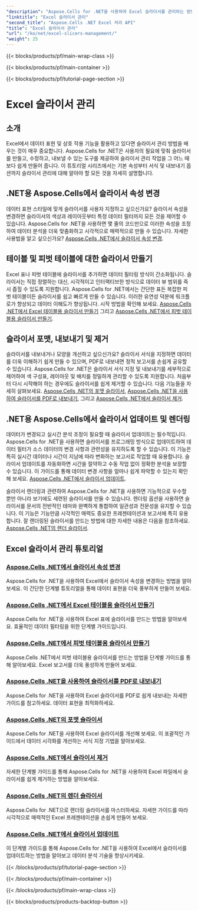 ```yaml
---
"description": "Aspose.Cells for .NET을 사용하여 Excel 슬라이서를 관리하는 방법에 대한 포괄적인 튜토리얼을 살펴보세요. 슬라이서를 손쉽게 만들고, 업데이트하고, 서식을 지정하고, 내보내는 방법을 알아보세요."
"linktitle": "Excel 슬라이서 관리"
"second_title": "Aspose.Cells .NET Excel 처리 API"
"title": "Excel 슬라이서 관리"
"url": "/ko/net/excel-slicers-management/"
"weight": 25
---
```


{{< blocks/products/pf/main-wrap-class >}}

{{< blocks/products/pf/main-container >}}

{{< blocks/products/pf/tutorial-page-section >}}

# Excel 슬라이서 관리

## 소개

Excel에서 데이터 표현 및 상호 작용 기능을 활용하고 있다면 슬라이서 관리 방법을 배우는 것이 매우 중요합니다. Aspose.Cells for .NET은 사용자의 필요에 맞춰 슬라이서를 만들고, 수정하고, 내보낼 수 있는 도구를 제공하여 슬라이서 관리 작업을 그 어느 때보다 쉽게 만들어 줍니다. 이 튜토리얼 시리즈에서는 기본 속성부터 서식 및 내보내기 옵션까지 슬라이서 관리에 대해 알아야 할 모든 것을 자세히 설명합니다.

## .NET용 Aspose.Cells에서 슬라이서 속성 변경
데이터 표현 스타일에 맞게 슬라이서를 사용자 지정하고 싶으신가요? 슬라이서 속성을 변경하면 슬라이서의 색상과 레이아웃부터 특정 데이터 필터까지 모든 것을 제어할 수 있습니다. Aspose.Cells for .NET을 사용하면 몇 줄의 코드만으로 이러한 속성을 조정하여 데이터 분석을 더욱 맞춤화하고 시각적으로 매력적으로 만들 수 있습니다. 자세한 사용법을 알고 싶으신가요? [Aspose.Cells .NET에서 슬라이서 속성 변경](./change-slicer-properties/).

## 테이블 및 피벗 테이블에 대한 슬라이서 만들기
Excel 표나 피벗 테이블에 슬라이서를 추가하면 데이터 필터링 방식이 간소화됩니다. 슬라이서는 직접 정렬하는 대신, 시각적이고 인터랙티브한 방식으로 데이터 뷰 범위를 즉시 좁힐 수 있도록 지원합니다. Aspose.Cells for .NET에서는 간단한 표든 복잡한 피벗 테이블이든 슬라이서를 쉽고 빠르게 만들 수 있습니다. 이러한 유연성 덕분에 워크플로가 향상되고 데이터 이해도가 향상됩니다. 시작 방법을 확인해 보세요. [Aspose.Cells .NET에서 Excel 테이블용 슬라이서 만들기](./create-slicer-excel-table/) 그리고 [Aspose.Cells .NET에서 피벗 테이블용 슬라이서 만들기](./create-slicer-pivot-table/).

## 슬라이서 포맷, 내보내기 및 제거
슬라이서를 내보내거나 모양을 개선하고 싶으신가요? 슬라이서 서식을 지정하면 데이터를 더욱 이해하기 쉽게 만들 수 있으며, PDF로 내보내면 정적 보고서를 손쉽게 공유할 수 있습니다. Aspose.Cells for .NET은 슬라이서 서식 지정 및 내보내기를 세부적으로 제어하여 색 구성표, 레이아웃 및 배치를 정밀하게 관리할 수 있도록 지원합니다. 처음부터 다시 시작해야 하는 경우에도 슬라이서를 쉽게 제거할 수 있습니다. 다음 기능들을 자세히 살펴보세요. [Aspose.Cells .NET의 포맷 슬라이서](./format-slicers/), [Aspose.Cells .NET을 사용하여 슬라이서를 PDF로 내보내기](./export-slicer-to-pdf/), 그리고 [Aspose.Cells .NET에서 슬라이서 제거](./remove-slicers/).

## .NET용 Aspose.Cells에서 슬라이서 업데이트 및 렌더링

데이터가 변경되고 실시간 분석 조정이 필요할 때 슬라이서 업데이트는 필수적입니다. Aspose.Cells for .NET을 사용하면 슬라이서를 프로그래밍 방식으로 업데이트하여 데이터 필터가 소스 데이터의 변경 사항과 관련성을 유지하도록 할 수 있습니다. 이 기능은 특히 실시간 데이터나 시간이 지남에 따라 변화하는 보고서로 작업할 때 유용합니다. 슬라이서 업데이트를 자동화하면 시간을 절약하고 수동 작업 없이 정확한 분석을 보장할 수 있습니다. 이 가이드를 통해 데이터 변경 사항을 얼마나 쉽게 파악할 수 있는지 확인해 보세요. [Aspose.Cells .NET에서 슬라이서 업데이트](./update-slicers/).

슬라이서 렌더링과 관련하여 Aspose.Cells for .NET을 사용하면 기능적으로 우수할 뿐만 아니라 보기에도 세련된 슬라이서를 만들 수 있습니다. 렌더링 옵션을 사용하면 슬라이서를 문서의 전반적인 테마와 완벽하게 통합하여 일관성과 전문성을 유지할 수 있습니다. 이 기능은 기능만큼 시각적인 매력도 중요한 프레젠테이션과 보고서에 특히 유용합니다. 잘 렌더링된 슬라이서를 만드는 방법에 대한 자세한 내용은 다음을 참조하세요. [Aspose.Cells .NET의 렌더 슬라이서](./render-slicers/).

## Excel 슬라이서 관리 튜토리얼
### [Aspose.Cells .NET에서 슬라이서 속성 변경](./change-slicer-properties/)
Aspose.Cells for .NET을 사용하여 Excel에서 슬라이서 속성을 변경하는 방법을 알아보세요. 이 간단한 단계별 튜토리얼을 통해 데이터 표현을 더욱 풍부하게 만들어 보세요.
### [Aspose.Cells .NET에서 Excel 테이블용 슬라이서 만들기](./create-slicer-excel-table/)
Aspose.Cells for .NET을 사용하여 Excel 표에 슬라이서를 만드는 방법을 알아보세요. 효율적인 데이터 필터링을 위한 단계별 가이드입니다.
### [Aspose.Cells .NET에서 피벗 테이블용 슬라이서 만들기](./create-slicer-pivot-table/)
Aspose.Cells .NET에서 피벗 테이블용 슬라이서를 만드는 방법을 단계별 가이드를 통해 알아보세요. Excel 보고서를 더욱 풍성하게 만들어 보세요.
### [Aspose.Cells .NET을 사용하여 슬라이서를 PDF로 내보내기](./export-slicer-to-pdf/)
Aspose.Cells for .NET을 사용하여 Excel 슬라이서를 PDF로 쉽게 내보내는 자세한 가이드를 참고하세요. 데이터 표현을 최적화하세요.
### [Aspose.Cells .NET의 포맷 슬라이서](./format-slicers/)
Aspose.Cells for .NET을 사용하여 Excel 슬라이서를 개선해 보세요. 이 포괄적인 가이드에서 데이터 시각화를 개선하는 서식 지정 기법을 알아보세요.
### [Aspose.Cells .NET에서 슬라이서 제거](./remove-slicers/)
자세한 단계별 가이드를 통해 Aspose.Cells for .NET을 사용하여 Excel 파일에서 슬라이서를 쉽게 제거하는 방법을 알아보세요.
### [Aspose.Cells .NET의 렌더 슬라이서](./render-slicers/)
Aspose.Cells for .NET으로 렌더링 슬라이서를 마스터하세요. 자세한 가이드를 따라 시각적으로 매력적인 Excel 프레젠테이션을 손쉽게 만들어 보세요.
### [Aspose.Cells .NET에서 슬라이서 업데이트](./update-slicers/)
이 단계별 가이드를 통해 Aspose.Cells for .NET을 사용하여 Excel에서 슬라이서를 업데이트하는 방법을 알아보고 데이터 분석 기술을 향상시키세요.

{{< /blocks/products/pf/tutorial-page-section >}}

{{< /blocks/products/pf/main-container >}}

{{< /blocks/products/pf/main-wrap-class >}}

{{< blocks/products/products-backtop-button >}}
